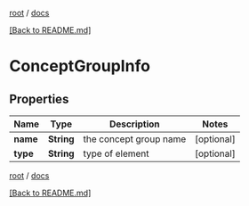 [root](./../ "root") / [docs](./ "docs")

[[Back to README.md]](./../README.md "[Back to README.md]")

# ConceptGroupInfo

## Properties

| Name | Type | Description | Notes |
|------------ | ------------- | ------------- | -------------|
|**name** | **String** | the concept group name |  [optional] |
|**type** | **String** | type of element |  [optional] |

[root](./../ "root") / [docs](./ "docs")

[[Back to README.md]](./../README.md "[Back to README.md]")
